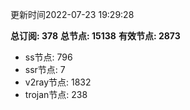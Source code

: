 更新时间2022-07-23 19:29:28

**总订阅: 378**
**总节点: 15138**
**有效节点: 2873**
- ss节点: 796
- ssr节点: 7
- v2ray节点: 1832
- trojan节点: 238
